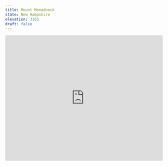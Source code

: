 ```yaml
---
title: Mount Monadnock 
state: New Hampshire
elevation: 3165 
draft: false
---
```

<iframe class="alltrails" src="https://www.alltrails.com/widget/trail/us/new-hampshire/pumpelly-trail?u=i&sh=q5vqbr" width="100%" height="400" frameborder="0" scrolling="no" marginheight="0" marginwidth="0" title="AllTrails: Trail Guides and Maps for Hiking, Camping, and Running"></iframe>
